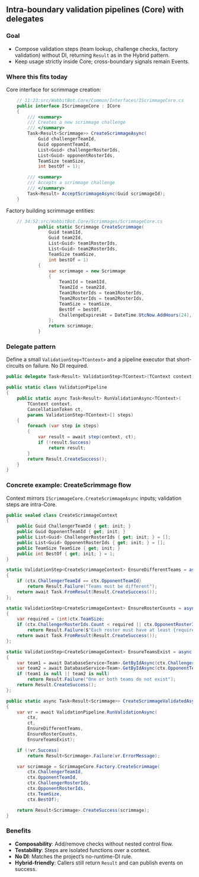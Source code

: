 ## Intra-boundary validation pipelines (Core) with delegates

### Goal
- Compose validation steps (team lookup, challenge checks, factory validation) without DI, returning `Result` as in the Hybrid pattern.
- Keep usage strictly inside Core; cross-boundary signals remain Events.

### Where this fits today
Core interface for scrimmage creation:

```csharp
    // 11:23:src/WabbitBot.Core/Common/Interfaces/IScrimmageCore.cs
    public interface IScrimmageCore : ICore
    {
        /// <summary>
        /// Creates a new scrimmage challenge
        /// </summary>
        Task<Result<Scrimmage>> CreateScrimmageAsync(
            Guid challengerTeamId,
            Guid opponentTeamId,
            List<Guid> challengerRosterIds,
            List<Guid> opponentRosterIds,
            TeamSize teamSize,
            int bestOf = 1);

        /// <summary>
        /// Accepts a scrimmage challenge
        /// </summary>
        Task<Result> AcceptScrimmageAsync(Guid scrimmageId);
    }
```

Factory building scrimmage entities:

```csharp
    // 34:52:src/WabbitBot.Core/Scrimmages/ScrimmageCore.cs
            public static Scrimmage CreateScrimmage(
                Guid team1Id,
                Guid team2Id,
                List<Guid> team1RosterIds,
                List<Guid> team2RosterIds,
                TeamSize teamSize,
                int bestOf = 1)
            {
                var scrimmage = new Scrimmage
                {
                    Team1Id = team1Id,
                    Team2Id = team2Id,
                    Team1RosterIds = team1RosterIds,
                    Team2RosterIds = team2RosterIds,
                    TeamSize = teamSize,
                    BestOf = bestOf,
                    ChallengeExpiresAt = DateTime.UtcNow.AddHours(24), // 24 hour challenge window
                };
                return scrimmage;
            }
```

### Delegate pattern
Define a small `ValidationStep<TContext>` and a pipeline executor that short-circuits on failure. No DI required.

```csharp
public delegate Task<Result> ValidationStep<TContext>(TContext context, CancellationToken ct);

public static class ValidationPipeline
{
    public static async Task<Result> RunValidationAsync<TContext>(
        TContext context,
        CancellationToken ct,
        params ValidationStep<TContext>[] steps)
    {
        foreach (var step in steps)
        {
            var result = await step(context, ct);
            if (!result.Success)
                return result;
        }
        return Result.CreateSuccess();
    }
}
```

### Concrete example: CreateScrimmage flow
Context mirrors `IScrimmageCore.CreateScrimmageAsync` inputs; validation steps are intra-Core.

```csharp
public sealed class CreateScrimmageContext
{
    public Guid ChallengerTeamId { get; init; }
    public Guid OpponentTeamId { get; init; }
    public List<Guid> ChallengerRosterIds { get; init; } = [];
    public List<Guid> OpponentRosterIds { get; init; } = [];
    public TeamSize TeamSize { get; init; }
    public int BestOf { get; init; } = 1;
}

static ValidationStep<CreateScrimmageContext> EnsureDifferentTeams = async (ctx, ct) =>
{
    if (ctx.ChallengerTeamId == ctx.OpponentTeamId)
        return Result.Failure("Teams must be different");
    return await Task.FromResult(Result.CreateSuccess());
};

static ValidationStep<CreateScrimmageContext> EnsureRosterCounts = async (ctx, ct) =>
{
    var required = (int)ctx.TeamSize;
    if (ctx.ChallengerRosterIds.Count < required || ctx.OpponentRosterIds.Count < required)
        return Result.Failure($"Each roster must have at least {required} players");
    return await Task.FromResult(Result.CreateSuccess());
};

static ValidationStep<CreateScrimmageContext> EnsureTeamsExist = async (ctx, ct) =>
{
    var team1 = await DatabaseService<Team>.GetByIdAsync(ctx.ChallengerTeamId, ct);
    var team2 = await DatabaseService<Team>.GetByIdAsync(ctx.OpponentTeamId, ct);
    if (team1 is null || team2 is null)
        return Result.Failure("One or both teams do not exist");
    return Result.CreateSuccess();
};

public static async Task<Result<Scrimmage>> CreateScrimmageValidatedAsync(CreateScrimmageContext ctx, CancellationToken ct)
{
    var vr = await ValidationPipeline.RunValidationAsync(
        ctx,
        ct,
        EnsureDifferentTeams,
        EnsureRosterCounts,
        EnsureTeamsExist);

    if (!vr.Success)
        return Result<Scrimmage>.Failure(vr.ErrorMessage);

    var scrimmage = ScrimmageCore.Factory.CreateScrimmage(
        ctx.ChallengerTeamId,
        ctx.OpponentTeamId,
        ctx.ChallengerRosterIds,
        ctx.OpponentRosterIds,
        ctx.TeamSize,
        ctx.BestOf);

    return Result<Scrimmage>.CreateSuccess(scrimmage);
}
```

### Benefits
- **Composability**: Add/remove checks without nested control flow.
- **Testability**: Steps are isolated functions over a context.
- **No DI**: Matches the project’s no-runtime-DI rule.
- **Hybrid-friendly**: Callers still return `Result` and can publish events on success.


